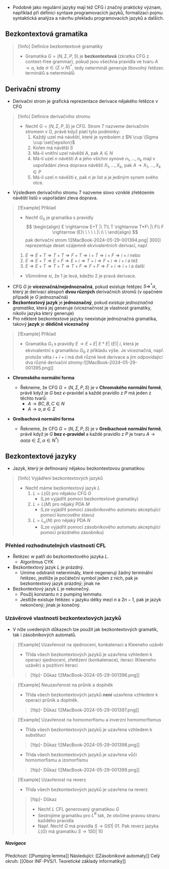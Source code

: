 - Podobně jako regulární jazyky mají též CFG i značný praktický význam, například při definici syntaxe programovacích jazyků, formalizaci pojmu syntaktická analýza a návrhu překladu programovacích jazyků a dalších.

## Bezkontextová gramatika
>[!info] Definice bezkontextové gramatiky
>- Gramatika $G = (N, \Sigma, P, S)$ je **bezkontextová** (zkratka CFG z context-free grammar), pokud jsou všechna pravidla ve tvaru $A \rightarrow \alpha$, kde $\alpha \in (\Sigma \cup N)^{*}$, tedy neterminál generuje libovolný řetězec terminálů a neterminálů

## Derivační stromy
- Derivační strom je grafická reprezentace derivace nějakého řetězce v CFG

>[!info] Definice derivačního stromu
>- Nechť $G = (N, \Sigma, P, S)$ je CFG. Strom $T$ nazveme derivačním stromem v $G$, právě když platí tyto podmínky:
>	1. Každý uzel má návěští, které je symbolem z $N \cup \Sigma \cup \set{\epsilon}$
>	2. Kořen má návětší $S$
>	3. Má-li vnitřní uzel návěští $A$, pak $A \in N$
>	4. Má-li uzel $n$ návěští $A$ a jeho všichni synové $n_{1},...,n_{k}$ mají v uspořádání zleva doprava návěští $X_{1}, ..., X_{k}$, pak $A \rightarrow X_{1}, ..., X_{k} \in P$
>	5. Má-li uzel $n$ návěští $\epsilon$, pak $n$ je list a je jediným synem svého otce.

- Výsledkem derivačního stromu $T$ nazveme slovo vzniklé zřetězením návěští listů v uspořádání zleva doprava.

>[!Example] Příklad
>- Nechť $G_{0}$ je gramatika s pravidly 
>  $$
>  \begin{align}
>  E \rightarrow E+T |\ T\\
>  T \rightarrow T*F\ |\ F\\
>  F \rightarrow (E)\ \ \ \ \ |\ i\ \ 
>  \end{align}
> $$ 
>  pak derivační strom 
>  ![[MacBook-2024-05-29-001394.png| 300]] 
>  reprezentuje deset vzájemně ekvivalentních derivací, např.
>  1. $E \Rightarrow E+T \Rightarrow T+T \Rightarrow F+T \Rightarrow i+T \Rightarrow i+F \Rightarrow i+i$ nebo
>  2. $E \Rightarrow E+T \Rightarrow E+F \Rightarrow E+i \Rightarrow T+i \Rightarrow F+i \Rightarrow i+i$ a též
>  3. $E \Rightarrow E+T \Rightarrow T+T \Rightarrow T+F \Rightarrow F+F \Rightarrow F+i \Rightarrow i+i$ a další
>- Všimněme si, že $1$ je levá, kdežto $2$ je pravá derivace.


- CFG $G$ je **víceznačná/nejednoznačná**, pokud existuje řetězec $S \Rightarrow ^{*}\alpha$, který je derivací alespoň **dvou různých** derivačních stromů (v opačném případě je $G$ jednoznačná)
- **Bezkontextový jazyk** je **jednoznačný**, pokud *existuje jednoznačná gramatika*, která jej generuje (víceznačnost je vlastnost gramatiky, nikoliv jazyka který generuje)
- Pro některé bezkontextové jazyky neexistuje jednoznačná gramatika, takový **jazyk** je **dědičně víceznačný**

>[!Example] Příklad
>- Gramatika $G_{1}$ s pravidly $E \rightarrow E+E |\ E*E |\ (E) |\ i$, která je ekvivalentní s gramatikou $G_{0}$ z příkladu výše. Je víceznačná, např. protože věta $i+i+i$ má dvě různé levé derivace a jim odpovídající dva různé derivační stromy:![[MacBook-2024-05-29-001395.png]]

- **Chromského normální forma**
	- Řekneme, že CFG $G = (N, \Sigma, P, S)$ je v **Chromského normální formě**, právě když je $G$ bez $\epsilon$-pravidel a každé pravidlo z $P$ má jeden z těchto tvarů:
		- $A \rightarrow BC, B,C \in N$
		- $A \rightarrow a, a \in \Sigma$

- **Greibachová normální forma**
	- Řekneme, že CFG $G = (N, \Sigma, P, S)$ je v **Greibachové normální formě**, právě když je $G$ **bez $\epsilon$-pravidel** a každé pravidlo z $P$ je tvaru $A \rightarrow a \alpha (a \in \Sigma, \alpha \in N^{*})$

## Bezkontextové jazyky
- Jazyk, který je definovaný nějakou bezkontextovou gramatikou

>[!info] Vyjádření bezkontextových jazyků
>- Nechť máme bezkontextový jazyk $L$
>	1. $L = L(G)$ pro nějakou CFG $G$
>		- (Lze vyjádřit pomocí bezkontextové gramatiky)
>	2. $L = L(M)$ pro nějaký PDA $M$
>		- (Lze vyjádřit pomocí zásobníkového automatu akceptující pomocí koncového stavu)
>	3. $L = L_{e}(N)$ pro nějaký PDA $N$
>		- (Lze vyjádřit pomocí zásobníkového automatu akceptující pomocí prázdného zásobníku)

### Přehled rozhodnutelných vlastností CFL
- Řetězec $w$ patří do bezkontextového jazyka $L$.
	- Algoritmus CYK
- Bezkontextový jazyk $L$ je prázdný.
	- Umíme odstranit neterminály, které negenerují žádný terminální řetězec, jestliže je počáteční symbol jeden z nich, pak je bezkontextový jazyk prázdný; jinak ne
- Bezkontextový jazyk $L$ je nekonečný.
	- Použij konstantu $n$ z pumping lemmatu.
	- Jestliže existuje řetězec v jazyku délky mezi $n$ a $2n-1$, pak je jazyk nekončený; jinak je konečný.

### Uzávěrové vlastnosti bezkontextových jazyků
- V níže uvedených důkazech lze použít jak bezkontextových gramatik, tak i zásobníkových automatů.

>[!Example] Uzavřenost na sjednocení, konkatenaci a Kleeneho uzávěr
>- Třída všech bezkontextových jazyků je uzavřena vzhledem k operaci sjednocení, zřetězení (konkatenace), iteraci (Kleeneho uzávěr) a pozitivní iteraci
>
>>[!tip]- Důkaz
>>![[MacBook-2024-05-29-001396.png]]

>[!Example] Neuzavřenost na průnik a doplněk
>- Třída všech bezkontextových jazyků **není** uzavřena vzhledem k operaci průnik a doplněk.
>
>>[!tip]- Důkaz
>>![[MacBook-2024-05-29-001397.png]]

>[!Example] Uzavřenost na homomorfismu a inverzní homomorfismus
>- Třída všech bezkontextových jazyků je uzavřena vzhledem k substituci
>
>>[!tip]- Důkaz
>>![[MacBook-2024-05-29-001398.png]]
>
>- Třída všech bezkontextových jazyků je uzavřena vůči homomorfismu a izomorfismu
>
>>[!tip]- Důkaz
>>![[MacBook-2024-05-29-001399.png]]

>[!Example] Uzavřenost na reverz
>- Třída všech bezkontextových jazyků je uzavřena na reverz
>
>>[!tip]- Důkaz
>>- Nechť $L$ CFL generovaný gramatikou $G$
>>- Sestrojíme gramatiku pro $L^{R}$ tak, že otočíme pravou stranu každého pravidla
>>- Např. Nechť $G$ má pravidla $S \rightarrow 0S1 |\ 01$. Pak reverz jazyka $L(G)$ má gramatiku $S \rightarrow 1S0 |\ 10$

##### Navigace
Předchozí:  [[Pumping lemma]]
Následující: [[Zásobníkové automaty]]
Celý okruh: [[Obor INF-PVS/1. Teoretické základy informatiky]]